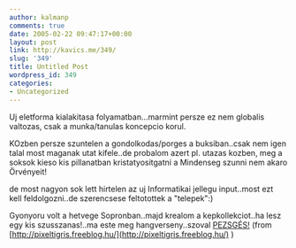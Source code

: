 ```yaml
---
author: kalmanp
comments: true
date: 2005-02-22 09:47:17+00:00
layout: post
link: http://kavics.me/349/
slug: '349'
title: Untitled Post
wordpress_id: 349
categories:
- Uncategorized
---
```


Uj eletforma kialakitasa folyamatban...marmint persze ez nem globalis valtozas, csak a munka/tanulas koncepcio korul.




KOzben persze szuntelen a gondolkodas/porges a buksiban..csak nem igen talal most maganak utat kifele..de probalom azert pl. utazas kozben, meg a soksok kieso kis pillanatban kristatyositgatni a Mindenseg szunni nem akaro Örvényeit!




de most nagyon sok lett hirtelen az uj Informatikai jellegu input..most ezt kell feldolgozni..de szerencsese feltotottek a "telepek":)




Gyonyoru volt a hetvege Sopronban..majd krealom a kepkollekciot..ha lesz egy kis szusszanas!..ma este meg hangverseny..szoval [PEZSGÉS!](http://img75.exs.cx/img75/7026/bubb.jpg) (from [http://pixeltigris.freeblog.hu/](http://pixeltigris.freeblog.hu/) )
